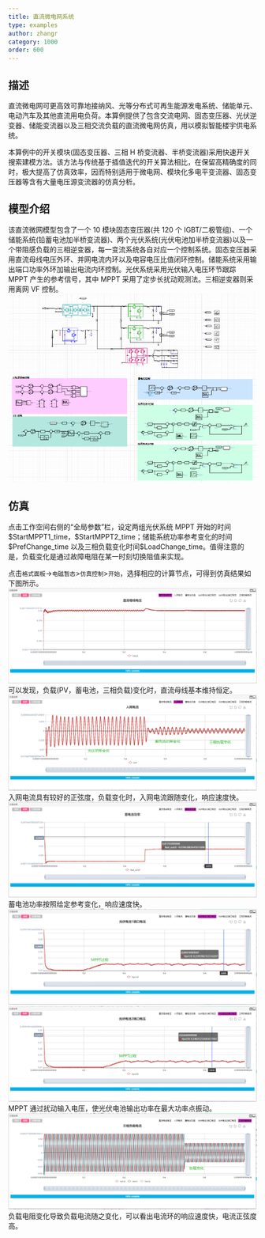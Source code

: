 ```yaml
---
title: 直流微电网系统
type: examples
author: zhangr
category: 1000
order: 600
---
```


## 描述

直流微电网可更高效可靠地接纳风、光等分布式可再生能源发电系统、储能单元、电动汽车及其他直流用电负荷。本算例提供了包含交流电网、固态变压器、光伏逆变器、储能变流器以及三相交流负载的直流微电网仿真，用以模拟智能楼宇供电系统。

本算例中的开关模块(固态变压器、三相 H 桥变流器、半桥变流器)采用快速开关搜索建模方法。该方法与传统基于插值迭代的开关算法相比，在保留高精确度的同时，极大提高了仿真效率，因而特别适用于微电网、模块化多电平变流器、固态变压器等含有大量电压源变流器的仿真分析。

## 模型介绍

该直流微网模型包含了一个 10 模块固态变压器(共 120 个 IGBT/二极管组)、一个储能系统(铅蓄电池加半桥变流器)、两个光伏系统(光伏电池加半桥变流器)以及一个带阻感负载的三相逆变器，每一变流系统各自对应一个控制系统。固态变压器采用直流母线电压外环、并网电流内环以及电容电压比值闭环控制。储能系统采用输出端口功率外环加输出电流内环控制。光伏系统采用光伏输入电压环节跟踪 MPPT 产生的参考信号，其中 MPPT 采用了定步长扰动观测法。三相逆变器则采用离网 VF 控制。
![拓扑图](DCgrid/DCgrid.png '直流微网的仿真电路图')

## 仿真

点击工作空间右侧的“全局参数”栏，设定两组光伏系统 MPPT 开始的时间\$StartMPPT1_time，\$StartMPPT2_time；储能系统功率参考变化的时间\$PrefChange_time 以及三相负载变化时间\$LoadChange_time。值得注意的是，负载变化是通过故障电阻在某一时刻切换阻值来实现。

点击`格式面板`->`电磁暂态`>`仿真控制`>`开始`，选择相应的计算节点，可得到仿真结果如下图所示。
![仿真结果图](DCgrid/T.png '直流母线电压')
可以发现，负载(PV，蓄电池，三相负载)变化时，直流母线基本维持恒定。
![仿真结果图](DCgrid/T2.png '入网电流')
入网电流具有较好的正弦度，负载变化时，入网电流跟随变化，响应速度快。
![仿真结果图](DCgrid/T3.png '蓄电池功率')
蓄电池功率按照给定参考变化，响应速度快。
![仿真结果图](DCgrid/T4.png '光伏电池1输入电压')
![仿真结果图](DCgrid/T6.png '光伏电池2输入电压')
MPPT 通过扰动输入电压，使光伏电池输出功率在最大功率点振动。
![仿真结果图](DCgrid/T7.png '三相负载电流')
负载电阻变化导致负载电流随之变化，可以看出电流环的响应速度快，电流正弦度高。
